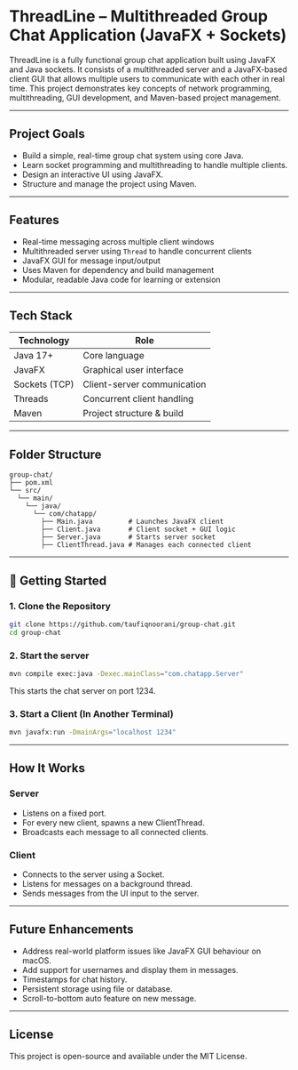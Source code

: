 # ThreadLine – Multithreaded Group Chat Application (JavaFX + Sockets)

ThreadLine is a fully functional group chat application built using JavaFX and Java sockets. It consists of a multithreaded server and a JavaFX-based client GUI that allows multiple users to communicate with each other in real time. This project demonstrates key concepts of network programming, multithreading, GUI development, and Maven-based project management.

---

## Project Goals

- Build a simple, real-time group chat system using core Java.
- Learn socket programming and multithreading to handle multiple clients.
- Design an interactive UI using JavaFX.
- Structure and manage the project using Maven.

---

## Features

- Real-time messaging across multiple client windows
- Multithreaded server using `Thread` to handle concurrent clients
- JavaFX GUI for message input/output
- Uses Maven for dependency and build management
- Modular, readable Java code for learning or extension

---

## Tech Stack

| Technology     | Role                         |
|----------------|------------------------------|
| Java 17+       | Core language                |
| JavaFX         | Graphical user interface     |
| Sockets (TCP)  | Client-server communication  |
| Threads        | Concurrent client handling   |
| Maven          | Project structure & build    |

---

## Folder Structure

```
group-chat/
├── pom.xml                           
└── src/
  └── main/
    └── java/
      └── com/chatapp/
        ├── Main.java         # Launches JavaFX client
        ├── Client.java       # Client socket + GUI logic
        ├── Server.java       # Starts server socket
        ├── ClientThread.java # Manages each connected client
```

---

## 🚀 Getting Started

### 1. Clone the Repository

```bash
git clone https://github.com/taufiqnoorani/group-chat.git
cd group-chat
```

### 2. Start the server

```bash
mvn compile exec:java -Dexec.mainClass="com.chatapp.Server"
```
This starts the chat server on port 1234.

### 3. Start a Client (In Another Terminal)

```bash
mvn javafx:run -DmainArgs="localhost 1234"
```

---

## How It Works

### Server

- Listens on a fixed port.
- For every new client, spawns a new ClientThread.
- Broadcasts each message to all connected clients.

### Client

- Connects to the server using a Socket.
- Listens for messages on a background thread.
- Sends messages from the UI input to the server.

---

## Future Enhancements

- Address real-world platform issues like JavaFX GUI behaviour on macOS.
- Add support for usernames and display them in messages.
- Timestamps for chat history.
- Persistent storage using file or database.
- Scroll-to-bottom auto feature on new message.

---

## License

This project is open-source and available under the MIT License.